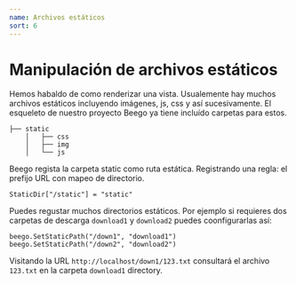 ```yaml
---
name: Archivos estáticos
sort: 6
---
```


# Manipulación de archivos estáticos

Hemos habaldo de como renderizar una vista. Usualemente hay muchos archivos estáticos incluyendo imágenes, js, css y así sucesivamente. El esqueleto de nuestro proyecto Beego ya tiene incluído carpetas para estos.

```
├── static
	│   ├── css
	│   ├── img
	│   └── js
```

Beego regista la carpeta static como ruta estática. Registrando una regla: el prefijo URL con
mapeo de directorio.

	StaticDir["/static"] = "static"
	
Puedes regustar muchos directorios estáticos. Por ejemplo si requieres dos carpetas de descarga
`download1` y `download2` puedes coonfigurarlas así:

	beego.SetStaticPath("/down1", "download1")	
	beego.SetStaticPath("/down2", "download2")	
	
Visitando la URL `http://localhost/down1/123.txt` consultará el archivo `123.txt` en la carpeta
`download1` directory.

